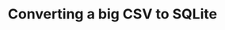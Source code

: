 ---
layout: manual-post
redirect_url: https://mcmaurer.github.io/manual_posts/2022-01-27-big-CSV-SQL.html
title: Converting a big CSV to SQLite
excerpt: When your CSV is too big to read into memory, turn it into an SQL database.
read_time: false
---